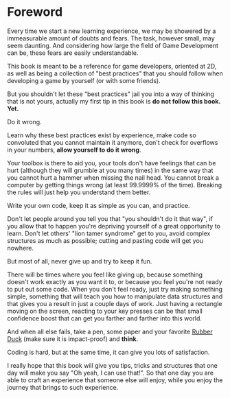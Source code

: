 Foreword
==========

Every time we start a new learning experience, we may be showered by a immeasurable amount of doubts and fears. The task, however small, may seem daunting. And considering how large the field of Game Development can be, these fears are easily understandable.

This book is meant to be a reference for game developers, oriented at 2D, as well as being a collection of "best practices" that you should follow when developing a game by yourself (or with some friends).

But you shouldn't let these "best practices" jail you into a way of thinking that is not yours, actually my first tip in this book is **do not follow this book. Yet.**

Do it wrong.

Learn why these best practices exist by experience, make code so convoluted that you cannot maintain it anymore, don't check for overflows in your numbers, **allow yourself to do it wrong**.

Your toolbox is there to aid you, your tools don't have feelings that can be hurt (although they will grumble at you many times) in the same way that you cannot hurt a hammer when missing the nail head. You cannot break a computer by getting things wrong (at least 99.9999% of the time). Breaking the rules will just help you understand them better.

Write your own code, keep it as simple as you can, and practice.

Don't let people around you tell you that "you shouldn't do it that way", if you allow that to happen you're depriving yourself of a great opportunity to learn. Don't let others' "lion tamer syndrome" get to you, avoid complex structures as much as possible; cutting and pasting code will get you nowhere.

But most of all, never give up and try to keep it fun.

There will be times where you feel like giving up, because something doesn't work exactly as you want it to, or because you feel you're not ready to put out some code. When you don't feel ready, just try making something simple, something that will teach you how to manipulate data structures and that gives you a result in just a couple days of work. Just having a rectangle moving on the screen, reacting to your key presses can be that small confidence boost that can get you farther and farther into this world.

And when all else fails, take a pen, some paper and your favorite [Rubber Duck](https://en.wikipedia.org/wiki/Rubber_duck_debugging) (make sure it is impact-proof) and **think**.

Coding is hard, but at the same time, it can give you lots of satisfaction.

I really hope that this book will give you tips, tricks and structures that one day will make you say "Oh yeah, I can use that!". So that one day you are able to craft an experience that someone else will enjoy, while you enjoy the journey that brings to such experience.
